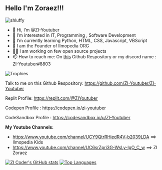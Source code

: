 ## Hello I'm Zoraez!!!

<p align="left"> <img src="https://komarev.com/ghpvc/?username=ZI-Youtuber&label=Profile%20views&color=0e75b6&style=flat" alt="shluffy" /> </p>


- 👋 Hi, I’m @ZI-Youtuber
- 👀 I’m interested in IT, Programming , Software Development
- 🌱 I’m currently learning Python, HTML, CSS, Javascript, VBScript
- 💞️ I am the Founder of Ilmopedia ORG
- 👨‍💼 I am working on few open source projects 
- 📫 How to reach me: On [this](https://github.com/ZI-Youtuber/ZI-Youtuber) Github Respository or my discord name : ZI-Youtuber#8803 

![Trophies](https://github-profile-trophy.vercel.app/?username=ZI-Youtuber&theme=radical)

Talk to me on this Github Respository: https://github.com/ZI-Youtuber/ZI-Youtuber

Replit Profile: https://replit.com/@ZIYoutuber

Codepen Profile : https://codepen.io/zi-youtuber

CodeSandbox Profile : https://codesandbox.io/u/ZI-Youtuber


**My Youtube Channels:**

- https://www.youtube.com/channel/UCY9QtrRHiedR4V-b2039LDA  ==> Ilmopedia Kids
- https://www.youtube.com/channel/UC6srZpri3G-WsLy-lgO_C_w ==> ZI Zoraez

[![ZI Coder's GitHub stats](https://github-readme-stats.vercel.app/api?username=ZI-Youtuber&count_private=true&show_icons=true&theme=algolia&border_radius=15px&include_all_commits=true)](https://github.com/ZI-Youtuber/)
[![Top Languages](https://github-readme-stats.vercel.app/api/top-langs/?username=ZI-Youtuber&langs_count=10&count_private=true&show_icons=true&theme=algolia&border_radius=15px&include_all_commits=true&layout=compact)](https://github.com/ZI-Youtuber?tab=repositories)













<!---
ZI-Youtuber/ZI-Youtuber is a ✨ special ✨ repository because its `README.md` (this file) appears on your GitHub profile.
You can click the Preview link to take a look at your changes.
---
